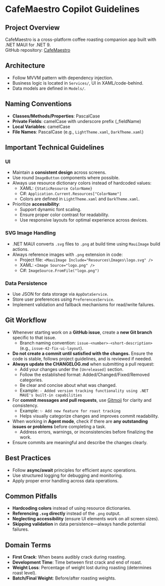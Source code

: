 # CafeMaestro Copilot Guidelines

## Project Overview
CafeMaestro is a cross-platform coffee roasting companion app built with .NET MAUI for .NET 9.  
GitHub repository: [CafeMaestro](https://github.com/sasler/CafeMaestro)

## Architecture
- Follow MVVM pattern with dependency injection.
- Business logic is located in `Services/`, UI in XAML/code-behind.
- Data models are defined in `Models/`.

## Naming Conventions
- **Classes/Methods/Properties**: PascalCase
- **Private Fields**: camelCase with underscore prefix (_fieldName)
- **Local Variables**: camelCase
- **File Names**: PascalCase (e.g., `LightTheme.xaml`, `DarkTheme.xaml`)

## Important Technical Guidelines

### UI
- Maintain a **consistent design** across screens.
- Use round `ImageButton` components where possible.
- Always use resource dictionary colors instead of hardcoded values:
  - XAML: `{StaticResource ColorName}`
  - C#: `Application.Current.Resources["ColorName"]`
  - Colors are defined in `LightTheme.xaml` and `DarkTheme.xaml`.
- Prioritize **accessibility**:
  - Support dynamic font scaling.
  - Ensure proper color contrast for readability.
  - Use responsive layouts for optimal experience across devices.

### SVG Image Handling
- .NET MAUI converts `.svg` files to `.png` at build time using `MauiImage` build actions.
- Always reference images with `.png` extension in code:
  - Project file: `<MauiImage Include="Resources\Images\logo.svg" />`
  - XAML: `<Image Source="logo.png" />`
  - C#: `ImageSource.FromFile("logo.png")`

### Data Persistence
- Use JSON for data storage via `AppDataService`.
- Store user preferences using `PreferencesService`.
- Implement validation and fallback mechanisms for read/write failures.

## Git Workflow
- Whenever starting work on a **GitHub issue**, create a **new Git branch** specific to that issue.
  - Branch naming convention: `issue-<number>-<short-description>` (e.g., `issue-42-fix-ui-layout`).
- **Do not create a commit until satisfied with the changes.** Ensure the code is stable, follows project guidelines, and is reviewed if needed.
- **Always update the CHANGELOG.md** when submitting a pull request:
  - Add your changes under the `[Unreleased]` section.
  - Follow the established format: Added/Changed/Fixed/Removed categories.
  - Be clear and concise about what was changed.
  - Example: `- Added version tracking functionality using .NET MAUI's built-in capabilities`
- For **commit messages and pull requests**, use [Gitmoji](https://gitmoji.dev/) for clarity and consistency.  
  - Example: `✨ Add new feature for roast tracking`
  - Helps visually categorize changes and improves commit readability.
- When working in **Agent mode**, check if there are **any outstanding issues or problems** before completing a task.
  - Address errors, warnings, or inconsistencies before finalizing the work.
- Ensure commits are meaningful and describe the changes clearly.

## Best Practices
- Follow **async/await** principles for efficient async operations.
- Use structured logging for debugging and monitoring.
- Apply proper error handling across data operations.

## Common Pitfalls
- **Hardcoding colors** instead of using resource dictionaries.
- **Referencing `.svg` directly** instead of the `.png` output.
- **Neglecting accessibility** (ensure UI elements work on all screen sizes).
- **Skipping validation** in data persistence—always handle potential failures.

## Domain Terms
- **First Crack**: When beans audibly crack during roasting.
- **Development Time**: Time between first crack and end of roast.
- **Weight Loss**: Percentage of weight lost during roasting (determines roast level).
- **Batch/Final Weight**: Before/after roasting weights.

